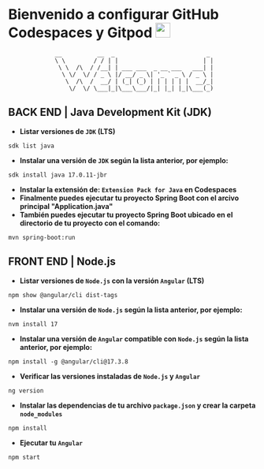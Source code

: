 # Bienvenido a configurar GitHub Codespaces y Gitpod <img src="https://raw.githubusercontent.com/MartinHeinz/MartinHeinz/master/wave.gif" width="30px" height="30px">

<div align="center">
 
```
 __          __  _                          _ 
 \ \        / / | |                        | |
  \ \  /\  / /__| | ___ ___  _ __ ___   ___| |
   \ \/  \/ / _ \ |/ __/ _ \| '_ ` _ \ / _ \ |
    \  /\  /  __/ | (_| (_) | | | | | |  __/_|
     \/  \/ \___|_|\___\___/|_| |_| |_|\___(_)
```
</div>

## BACK END | Java Development Kit (JDK)
- **Listar versiones de `JDK` (LTS)**
```
sdk list java
```
- **Instalar una versión de `JDK` según la lista anterior, por ejemplo:**
```
sdk install java 17.0.11-jbr
```
- **Instalar la extensión de: `Extension Pack for Java` en Codespaces**
- **Finalmente puedes ejecutar tu proyecto Spring Boot con el arcivo principal "Application.java"**
- **También puedes ejecutar tu proyecto Spring Boot ubicado en el directorio de tu proyecto con el comando:**
```
mvn spring-boot:run
```

## FRONT END | Node.js
- **Listar versiones de `Node.js` con la versión `Angular` (LTS)**
```
npm show @angular/cli dist-tags
```
- **Instalar una versión de `Node.js` según la lista anterior, por ejemplo:**
```
nvm install 17
```
- **Instalar una versión de `Angular` compatible con `Node.js` según la lista anterior, por ejemplo:**
```
npm install -g @angular/cli@17.3.8
```
- **Verificar las versiones instaladas de `Node.js` y `Angular`**
```
ng version
```
- **Instalar las dependencias de tu archivo `package.json` y crear la carpeta `node_modules`**
```
npm install
```
- **Ejecutar tu `Angular`**
```
npm start
```
